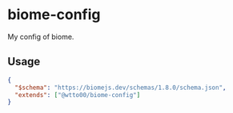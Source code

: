 # biome-config

My config of biome.

## Usage

```json
{
  "$schema": "https://biomejs.dev/schemas/1.8.0/schema.json",
  "extends": ["@wtto00/biome-config"]
}
```
